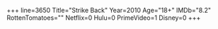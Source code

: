 +++
line=3650
Title="Strike Back"
Year=2010
Age="18+"
IMDb="8.2"
RottenTomatoes=""
Netflix=0
Hulu=0
PrimeVideo=1
Disney=0
+++

